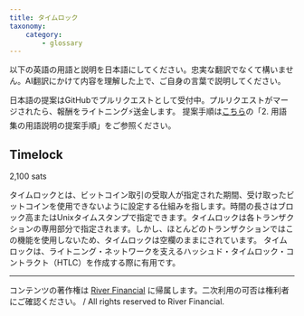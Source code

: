 ```yaml
---
title: タイムロック
taxonomy:
    category:
        - glossary
---
```


以下の英語の用語と説明を日本語にしてください。忠実な翻訳でなくて構いません。AI翻訳にかけて内容を理解した上で、ご自身の言葉で説明してください。

日本語の提案はGitHubでプルリクエストとして受付中。プルリクエストがマージされたら、報酬をライトニング⚡️送金します。
提案手順は[こちら](https://github.com/lostinbitcoin/categories/wiki)の「2. 用語集の用語説明の提案手順」をご参照ください。

## Timelock
2,100 sats

タイムロックとは、ビットコイン取引の受取人が指定された期間、受け取ったビットコインを使用できないように設定する仕組みを指します。時間の長さはブロック高またはUnixタイムスタンプで指定できます。タイムロックは各トランザクションの専用部分で指定されます。しかし、ほとんどのトランザクションではこの機能を使用しないため、タイムロックは空欄のままにされています。 タイムロックは、ライトニング・ネットワークを支えるハッシュド・タイムロック・コントラクト（HTLC）を作成する際に有用です。

---
コンテンツの著作権は [River Financial](https://river.com/) に帰属します。二次利用の可否は権利者にご確認ください。 / All rights reserved to River Financial.
